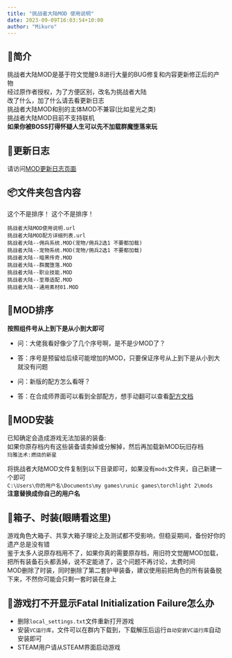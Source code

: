 ```yaml
---
title: "挑战者大陆MOD 使用说明"
date: 2023-09-09T16:03:54+10:00
author: "Mikuro"
---
```

## 🚀简介
挑战者大陆MOD是基于符文觉醒9.8进行大量的BUG修复和内容更新修正后的产物  
经过原作者授权，为了方便区别，改名为挑战者大陆  
改了什么，加了什么请去看更新日志  
挑战者大陆MOD和别的主体MOD不兼容(比如星光之类)  
挑战者大陆MOD目前不支持联机  
**如果你被BOSS打得怀疑人生可以先不加载群魔堕落来玩**


## 📝更新日志
请访问[MOD更新日志页面](https://tl2-mod.chr.moe/posts/imba-mod-changelog/)

## 📦️文件夹包含内容
这个不是排序！
这个不是排序！
```
挑战者大陆MOD使用说明.url  
挑战者大陆MOD配方详细列表.url  
挑战者大陆--佣兵系统.MOD(宠物/佣兵2选1 不要都加载)
挑战者大陆--宠物系统.MOD(宠物/佣兵2选1 不要都加载)
挑战者大陆--暗黑传奇.MOD
挑战者大陆--群魔堕落.MOD
挑战者大陆--职业技能.MOD
挑战者大陆--至尊适配.MOD
挑战者大陆--通用素材01.MOD
```

## 🚩MOD排序  
**按照组件号从上到下是从小到大即可**  

- 问：大佬我看好像少了几个序号啊，是不是少MOD了？
- 答：序号是预留给后续可能增加的MOD，只要保证序号从上到下是从小到大就没有问题

- 问：新版的配方怎么看呀？
- 答：在合成师界面可以看到全部配方，想手动翻可以查看[配方文档](https://docs.qq.com/doc/DYkRIZUFhaWdBckRI)

## 🔧MOD安装
已知确定会造成游戏无法加装的装备:  
如果你原存档内有这些装备请卖掉或分解掉，然后再加载新MOD玩旧存档  
`玛雅法术:燃烧的新星`

将挑战者大陆MOD文件复制到以下目录即可，如果没有`mods`文件夹，自己新建一个即可  
`C:\Users\你的用户名\Documents\my games\runic games\torchlight 2\mods`  
**注意替换成你自己的用户名**  

## 👀箱子、时装(眼睛看这里)
游戏角色大箱子、共享大箱子理论上及测试都不受影响，但稳妥期间，备份好你的遗产总是没有错  
鉴于太多人说原存档用不了，如果你真的需要原存档，用旧符文觉醒MOD加载，把所有装备石头都丢掉，说不定能进了，这个问题不再讨论，太费时间  
MOD删除了时装，同时删除了第二套护甲装备，建议使用前把角色的所有装备脱下来，不然你可能会只剩一套时装在身上  

## 💬游戏打不开显示Fatal Initialization Failure怎么办  
- 删除`local_settings.txt`文件重新打开游戏
- 安装`VC运行库`，文件可以在群内下载到，下载解压后运行`自动安装VC运行库`自动安装即可
- STEAM用户请从STEAM界面启动游戏  



